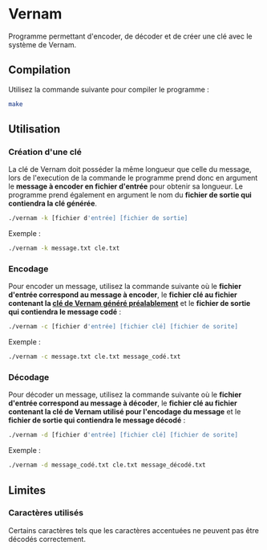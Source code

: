 # Vernam

Programme permettant d'encoder, de décoder et de créer une clé avec le système de Vernam.

## Compilation

Utilisez la commande suivante pour compiler le programme :

```bash
make
```

## Utilisation

### Création d'une clé

La clé de Vernam doit posséder la même longueur que celle du message, lors de l'execution de la commande le programme prend donc en argument le **message à encoder en fichier d'entrée** pour obtenir sa longueur. Le programme prend également en argument le nom du **fichier de sortie qui contiendra la clé générée**.

```bash
./vernam -k [fichier d'entrée] [fichier de sortie]
```

Exemple :

```bash
./vernam -k message.txt cle.txt
```

### Encodage

Pour encoder un message, utilisez la commande suivante où le **fichier d'entrée correspond au message à encoder**, le **fichier clé au fichier contenant la [clé de Vernam généré préalablement](#création-dune-clé)** et le **fichier de sortie qui contiendra le message codé** :

```bash
./vernam -c [fichier d'entrée] [fichier clé] [fichier de sorite]
```

Exemple :

```bash
./vernam -c message.txt cle.txt message_codé.txt
```

### Décodage

Pour décoder un message, utilisez la commande suivante où le **fichier d'entrée correspond au message à décoder**, le **fichier clé au fichier contenant la clé de Vernam utilisé pour l'encodage du message** et le **fichier de sortie qui contiendra le message décodé** :

```bash
./vernam -d [fichier d'entrée] [fichier clé] [fichier de sorite]
```

Exemple :

```bash
./vernam -d message_codé.txt cle.txt message_décodé.txt
```

## Limites

### Caractères utilisés

Certains caractères tels que les caractères accentuées ne peuvent pas être décodés correctement.